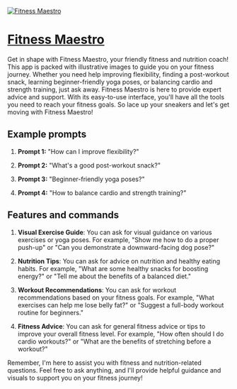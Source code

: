 [![Fitness Maestro](https://files.oaiusercontent.com/file-2xlgGkVq7jrRQjjEXFzA44zv?se=2123-10-18T14%3A57%3A29Z&sp=r&sv=2021-08-06&sr=b&rscc=max-age%3D31536000%2C%20immutable&rscd=attachment%3B%20filename%3D9257f467-0b91-4336-a15a-d4733f91488a.png&sig=fZjxDUk4S6T/I1TJksJ4PcL9ZpnWDHlWfyGeDJ7k%2BPw%3D)](https://chat.openai.com/g/g-WuOEuJAfX-fitness-maestro)

# [Fitness Maestro](https://chat.openai.com/g/g-WuOEuJAfX-fitness-maestro)

Get in shape with Fitness Maestro, your friendly fitness and nutrition coach! This app is packed with illustrative images to guide you on your fitness journey. Whether you need help improving flexibility, finding a post-workout snack, learning beginner-friendly yoga poses, or balancing cardio and strength training, just ask away. Fitness Maestro is here to provide expert advice and support. With its easy-to-use interface, you'll have all the tools you need to reach your fitness goals. So lace up your sneakers and let's get moving with Fitness Maestro!

## Example prompts

1. **Prompt 1:** "How can I improve flexibility?"

2. **Prompt 2:** "What's a good post-workout snack?"

3. **Prompt 3:** "Beginner-friendly yoga poses?"

4. **Prompt 4:** "How to balance cardio and strength training?"

## Features and commands

1. **Visual Exercise Guide**: You can ask for visual guidance on various exercises or yoga poses. For example, "Show me how to do a proper push-up" or "Can you demonstrate a downward-facing dog pose?"

2. **Nutrition Tips**: You can ask for advice on nutrition and healthy eating habits. For example, "What are some healthy snacks for boosting energy?" or "Tell me about the benefits of a balanced diet."

3. **Workout Recommendations**: You can ask for workout recommendations based on your fitness goals. For example, "What exercises can help me lose belly fat?" or "Suggest a full-body workout routine for beginners."

4. **Fitness Advice**: You can ask for general fitness advice or tips to improve your overall fitness level. For example, "How often should I do cardio workouts?" or "What are the benefits of stretching before a workout?"

Remember, I'm here to assist you with fitness and nutrition-related questions. Feel free to ask anything, and I'll provide helpful guidance and visuals to support you on your fitness journey!